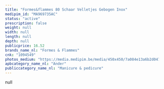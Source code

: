 ```yaml
---
title: "Formes&flammes 80 Schaar Velletjes Gebogen Inox"
medipim_id: "MA969735AC"
status: "active"
prescription: false
weight: null
width: null
length: null
depth: null
publicprice: 16.52
brands_name_nl: "Formes & Flammes"
cnk: "1094549"
photos_medium: "https://media.medipim.be/media/450x450/7a084e13a6b2d0474aab1c04dbb38267.jpg"
apbcategory_name_nl: "Ander"
publiccategory_name_nl: "Manicure & pedicure"
---
```

null
